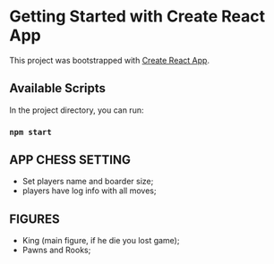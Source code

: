 # Getting Started with Create React App

This project was bootstrapped with [Create React App](https://github.com/facebook/create-react-app).

## Available Scripts

In the project directory, you can run:

### `npm start`

## APP CHESS SETTING
- Set players name and boarder size;
- players have log info with all moves;

## FIGURES
- King (main figure, if he die you lost game);
- Pawns and Rooks;

